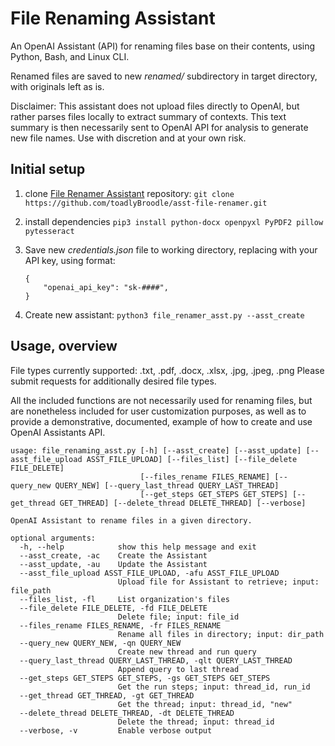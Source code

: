 # File Renaming Assistant
An OpenAI Assistant (API) for renaming files base on their contents, using Python, Bash, and Linux CLI.

Renamed files are saved to new *renamed/* subdirectory in target directory, with originals left as is.

Disclaimer: This assistant does not upload files directly to OpenAI, but rather parses files locally to extract summary of contexts. This text summary is then necessarily sent to OpenAI API for analysis to generate new file names. Use with discretion and at your own risk.

## Initial setup
1. clone [File Renamer Assistant](https://github.com/toadlyBroodle/asst-file-renamer) repository:
    ```git clone https://github.com/toadlyBroodle/asst-file-renamer.git```
2. install dependencies
    ```pip3 install python-docx openpyxl PyPDF2 pillow pytesseract```

3. Save new *credentials.json* file to working directory, replacing with your API key, using format:
    ```
    {
        "openai_api_key": "sk-####",
    }
    ```
4. Create new assistant:
    `python3 file_renamer_asst.py --asst_create`

## Usage, overview
File types currently supported: .txt, .pdf, .docx, .xlsx, .jpg, .jpeg, .png
Please submit requests for additionally desired file types. 

All the included functions are not necessarily used for renaming files, but are nonetheless included for user customization purposes, as well as to provide a demonstrative, documented, example of how to create and use OpenAI Assistants API.

```
usage: file_renaming_asst.py [-h] [--asst_create] [--asst_update] [--asst_file_upload ASST_FILE_UPLOAD] [--files_list] [--file_delete FILE_DELETE]
                             [--files_rename FILES_RENAME] [--query_new QUERY_NEW] [--query_last_thread QUERY_LAST_THREAD]
                             [--get_steps GET_STEPS GET_STEPS] [--get_thread GET_THREAD] [--delete_thread DELETE_THREAD] [--verbose]

OpenAI Assistant to rename files in a given directory.

optional arguments:
  -h, --help            show this help message and exit
  --asst_create, -ac    Create the Assistant
  --asst_update, -au    Update the Assistant
  --asst_file_upload ASST_FILE_UPLOAD, -afu ASST_FILE_UPLOAD
                        Upload file for Assistant to retrieve; input: file_path
  --files_list, -fl     List organization's files
  --file_delete FILE_DELETE, -fd FILE_DELETE
                        Delete file; input: file_id
  --files_rename FILES_RENAME, -fr FILES_RENAME
                        Rename all files in directory; input: dir_path
  --query_new QUERY_NEW, -qn QUERY_NEW
                        Create new thread and run query
  --query_last_thread QUERY_LAST_THREAD, -qlt QUERY_LAST_THREAD
                        Append query to last thread
  --get_steps GET_STEPS GET_STEPS, -gs GET_STEPS GET_STEPS
                        Get the run steps; input: thread_id, run_id
  --get_thread GET_THREAD, -gt GET_THREAD
                        Get the thread; input: thread_id, "new"
  --delete_thread DELETE_THREAD, -dt DELETE_THREAD
                        Delete the thread; input: thread_id
  --verbose, -v         Enable verbose output
```
